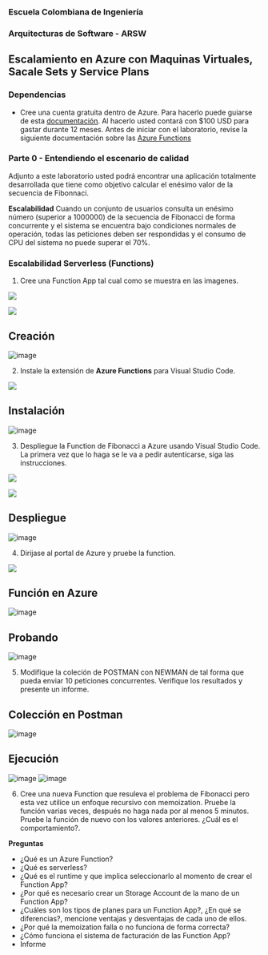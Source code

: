 ### Escuela Colombiana de Ingeniería
### Arquitecturas de Software - ARSW

## Escalamiento en Azure con Maquinas Virtuales, Sacale Sets y Service Plans

### Dependencias
* Cree una cuenta gratuita dentro de Azure. Para hacerlo puede guiarse de esta [documentación](https://azure.microsoft.com/es-es/free/students/). Al hacerlo usted contará con $100 USD para gastar durante 12 meses.
Antes de iniciar con el laboratorio, revise la siguiente documentación sobre las [Azure Functions](https://www.c-sharpcorner.com/article/an-overview-of-azure-functions/)

### Parte 0 - Entendiendo el escenario de calidad

Adjunto a este laboratorio usted podrá encontrar una aplicación totalmente desarrollada que tiene como objetivo calcular el enésimo valor de la secuencia de Fibonnaci.

**Escalabilidad**
Cuando un conjunto de usuarios consulta un enésimo número (superior a 1000000) de la secuencia de Fibonacci de forma concurrente y el sistema se encuentra bajo condiciones normales de operación, todas las peticiones deben ser respondidas y el consumo de CPU del sistema no puede superar el 70%.

### Escalabilidad Serverless (Functions)

1. Cree una Function App tal cual como se muestra en las  imagenes.

![](images/part3/part3-function-config.png)

![](images/part3/part3-function-configii.png)

## Creación
![image](https://user-images.githubusercontent.com/90571387/201090948-dcdc1291-026a-40ed-8109-95c5a1110c41.png)


2. Instale la extensión de **Azure Functions** para Visual Studio Code.

![](images/part3/part3-install-extension.png)

## Instalación
![image](https://user-images.githubusercontent.com/90571387/201091619-9f972994-5533-4b3b-b1b5-2b0d4ba4c176.png)


3. Despliegue la Function de Fibonacci a Azure usando Visual Studio Code. La primera vez que lo haga se le va a pedir autenticarse, siga las instrucciones.

![](images/part3/part3-deploy-function-1.png)

![](images/part3/part3-deploy-function-2.png)

## Despliegue
![image](https://user-images.githubusercontent.com/90571387/201094618-2773a45d-4933-4593-aaff-e6101dbd6889.png)


4. Dirijase al portal de Azure y pruebe la function.

![](images/part3/part3-test-function.png)

## Función en Azure
![image](https://user-images.githubusercontent.com/90571387/201095068-2d536a39-ee9f-46ae-b197-336805c87af6.png)
## Probando 
![image](https://user-images.githubusercontent.com/90571387/201769642-cd3d37a7-96c7-42f2-94b7-db85f3202a0e.png)



5. Modifique la coleción de POSTMAN con NEWMAN de tal forma que pueda enviar 10 peticiones concurrentes. Verifique los resultados y presente un informe.

## Colección en Postman
  ![image](https://user-images.githubusercontent.com/90571387/201775637-8985fac9-c5bc-4138-b218-ae888edfc745.png)
 
## Ejecución
  ![image](https://user-images.githubusercontent.com/90571387/201778795-b01f4986-4485-454a-94bc-65745da83573.png)
  ![image](https://user-images.githubusercontent.com/90571387/201778827-1478188d-6a81-4c85-98ca-3be027ce674f.png)


6. Cree una nueva Function que resuleva el problema de Fibonacci pero esta vez utilice un enfoque recursivo con memoization. Pruebe la función varias veces, después no haga nada por al menos 5 minutos. Pruebe la función de nuevo con los valores anteriores. ¿Cuál es el comportamiento?.

**Preguntas**

* ¿Qué es un Azure Function?
* ¿Qué es serverless?
* ¿Qué es el runtime y que implica seleccionarlo al momento de crear el Function App?
* ¿Por qué es necesario crear un Storage Account de la mano de un Function App?
* ¿Cuáles son los tipos de planes para un Function App?, ¿En qué se diferencias?, mencione ventajas y desventajas de cada uno de ellos.
* ¿Por qué la memoization falla o no funciona de forma correcta?
* ¿Cómo funciona el sistema de facturación de las Function App?
* Informe

